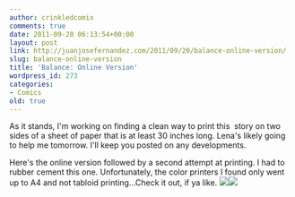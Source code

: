 ```yaml
---
author: crinkledcomix
comments: true
date: 2011-09-20 06:13:54+00:00
layout: post
link: http://juanjosefernandez.com/2011/09/20/balance-online-version/
slug: balance-online-version
title: 'Balance: Online Version'
wordpress_id: 273
categories:
- Comics
old: true
---
```


As it stands, I'm working on finding a clean way to print this  story on two sides of a sheet of paper that is at least 30 inches long. Lena's likely going to help me tomorrow. I'll keep you posted on any developments.

Here's the online version followed by a second attempt at printing. I had to rubber cement this one. Unfortunately, the color printers I found only went up to A4 and not tabloid printing...Check it out, if ya like.
[![](http://fernandezjuanjose.files.wordpress.com/2011/09/balance-long1.jpg)](http://fernandezjuanjose.files.wordpress.com/2011/09/balance-long1.jpg)[![](http://fernandezjuanjose.files.wordpress.com/2011/09/dsc_0162.jpg)](http://fernandezjuanjose.files.wordpress.com/2011/09/dsc_0162.jpg)
